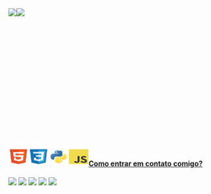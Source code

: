  <div align="center" style="margin-bottom:100px">
  <a href="https://github.com/marcosvhuss" style="display: flex;">
  <img height="180em" src="https://github-readme-stats.vercel.app/api?username=marcosvhuss&show_icons=true&theme=github_dark&include_all_commits=true&count_private=true&hide_border=true"/>
  <img height="180em" src="https://github-readme-stats.vercel.app/api/top-langs/?username=marcosvhuss&layout=compact&langs_count=5&theme=github_dark&hide_border=true"/>
</div>

<div style='display:flex'><br>
  <img align="center"  height="30" width="40" src="https://raw.githubusercontent.com/devicons/devicon/master/icons/html5/html5-original.svg">
  <img align="center"  height="30" width="40" src="https://raw.githubusercontent.com/devicons/devicon/master/icons/css3/css3-original.svg">
 <img align="center"  height="30" width="40" src="https://raw.githubusercontent.com/devicons/devicon/master/icons/python/python-original.svg">
 <img align="center"  height="30" width="40" src="https://raw.githubusercontent.com/devicons/devicon/master/icons/javascript/javascript-original.svg">
</div>

<div>
    <h4>Como entrar em contato comigo?<h4>
</div>

<div>
    <a href="https://www.linkedin.com/in/marcos-huss-164a09127/" target="_blank"><img src="https://img.shields.io/badge/-LinkedIn-%230077B5?style=for-the-badge&logo=linkedin&logoColor=white" target="_blank"></a> 
  <a href = "mailto:contatomarcosvhuss@gmail.com"><img src="https://img.shields.io/badge/-Gmail-%23333?style=for-the-badge&logo=gmail&logoColor=white" target="_blank"></a>
  <a href="https://instagram.com/marcosvhuss" target="_blank"><img src="https://img.shields.io/badge/-Instagram-%23E4405F?style=for-the-badge&logo=instagram&logoColor=white" target="_blank"></a>
 	<a href="https://www.twitch.tv/50bibsfihas" target="_blank"><img src="https://img.shields.io/badge/Twitch-9146FF?style=for-the-badge&logo=twitch&logoColor=white" target="_blank"></a>
 <a href="https://discordapp.com/users/marcosvhuss#1498" target="_blank"><img src="https://img.shields.io/badge/Discord-7289DA?style=for-the-badge&logo=discord&logoColor=white" target="_blank"></a> 
 </div>

